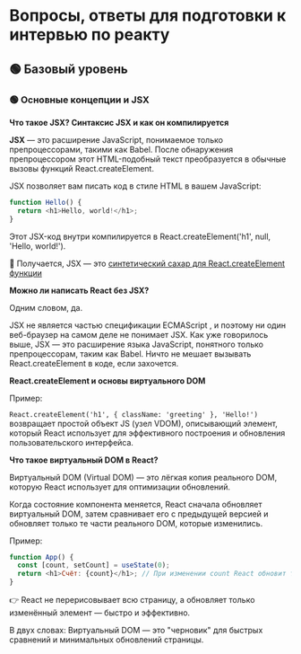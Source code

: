 # Вопросы, ответы для подготовки к интервью по реакту

## 🟢 Базовый уровень

### 🟢 Основные концепции и JSX

__Что такое JSX? Синтаксис JSX и как он компилируется__

__JSX__ — это расширение JavaScript, понимаемое только препроцессорами, такими как Babel. После обнаружения препроцессором этот HTML-подобный текст преобразуется в обычные вызовы функций React.createElement.

JSX позволяет вам писать код в стиле HTML в вашем JavaScript:

```javascript
function Hello() {
  return <h1>Hello, world!</h1>;
}
```
Этот JSX-код внутри компилируется в React.createElement('h1', null, 'Hello, world!').

🔑 Получается, JSX — это <ins> синтетический сахар для React.createElement функции</ins>

__Можно ли написать React без JSX?__

Одним словом, да.

JSX не является частью спецификации ECMAScript , и поэтому ни один веб-браузер на самом деле не понимает JSX. Как уже говорилось выше, JSX — это расширение языка JavaScript, понятного только препроцессорам, таким как Babel. Ничто не мешает вызывать React.createElement в коде, если захочется.

__React.createElement и основы виртуального DOM__

Пример:

`React.createElement('h1', { className: 'greeting' }, 'Hello!')` возвращает простой объект JS (узел VDOM), описывающий элемент, который React использует для эффективного построения и обновления пользовательского интерфейса.

__Что такое виртуальный DOM в React?__

Виртуальный DOM (Virtual DOM) — это лёгкая копия реального DOM, которую React использует для оптимизации обновлений.

Когда состояние компонента меняется, React сначала обновляет виртуальный DOM, затем сравнивает его с предыдущей версией и обновляет только те части реального DOM, которые изменились.

Пример:

```javascript
function App() {
  const [count, setCount] = useState(0);
  return <h1>Счёт: {count}</h1>; // При изменении count React обновит только это число
}
```

👉 React не перерисовывает всю страницу, а обновляет только изменённый элемент — быстро и эффективно.

В двух словах: Виртуальный DOM — это "черновик" для быстрых сравнений и минимальных обновлений страницы.
